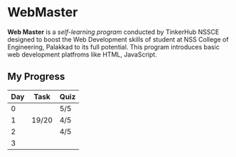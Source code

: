 # WebMaster
**Web Master** is a *self-learning program* conducted by TinkerHub NSSCE designed to boost the Web Development skills of student at NSS College of Engineering, Palakkad to its full potential. This program introduces basic web development platfroms like HTML, JavaScript.

## My Progress

| Day | Task | Quiz |
|--|--|--|
| 0 | | 5/5 |
| 1 | 19/20 | 4/5 |
| 2 | | 4/5 |
| 3 | | |
